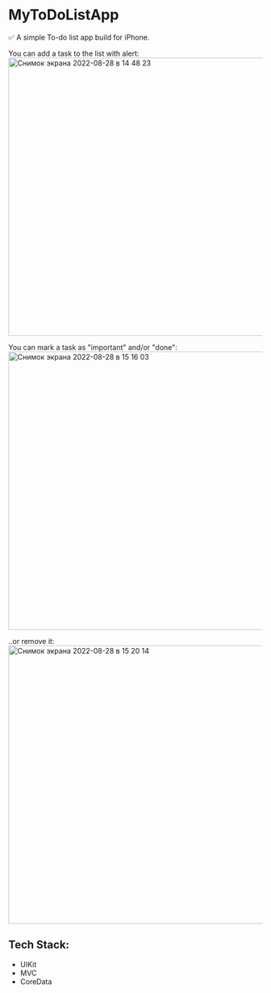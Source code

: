 # MyToDoListApp

✅ A simple To-do list app build for iPhone.

You can add a task to the list with alert:  
<img width="551" alt="Снимок экрана 2022-08-28 в 14 48 23" src="https://user-images.githubusercontent.com/89098002/187073279-1a4694eb-1e40-4919-9a0d-30ca241573a8.png">

You can mark a task as "important" and/or "done":  
<img width="551" alt="Снимок экрана 2022-08-28 в 15 16 03" src="https://user-images.githubusercontent.com/89098002/187073769-7f6c234a-bb8e-4f60-8e68-3a1351a1be9a.png">

..or remove it:  
<img width="551" alt="Снимок экрана 2022-08-28 в 15 20 14" src="https://user-images.githubusercontent.com/89098002/187073898-6a3885b7-a1f9-4810-83d7-c1182716b699.png">

## Tech Stack:  
* UIKit
* MVC
* CoreData

